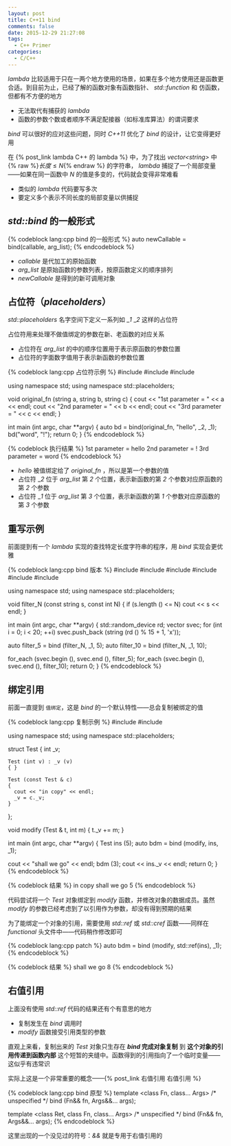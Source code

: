 ```yaml
---
layout: post
title: C++11 bind
comments: false
date: 2015-12-29 21:27:08
tags: 
  - C++ Primer
categories:
  - C/C++
---
```


_lambda_  比较适用于只在一两个地方使用的场景，如果在多个地方使用还是函数更合适。到目前为止，已经了解的函数对象有函数指针、 _std::function_ 和 仿函数，但都有不方便的地方

* 无法取代有捕获的 _lambda_
* 函数的参数个数或者顺序不满足配接器（如标准库算法）的谓词要求

_bind_ 可以很好的应对这些问题，同时 _C++11_ 优化了 _bind_ 的设计，让它变得更好用

<!--more-->

在 {% post_link lambda C++ 的 lambda %} 中，为了找出 _vector\<string\>_ 中 {% raw %}$长度 \le N${% endraw %} 的字符串， _lambda_ 捕捉了一个局部变量——如果在同一函数中 _N_ 的值是多变的，代码就会变得非常难看

* 类似的 _lambda_ 代码要写多次
* 要定义多个表示不同长度的局部变量以供捕捉

## _std::bind_ 的一般形式

{% codeblock lang:cpp bind 的一般形式 %}
auto newCallable = bind(callable, arg_list);
{% endcodeblock %}

* _callable_ 是代加工的原始函数
* _arg_list_ 是原始函数的参数列表，按原函数定义的顺序排列
* _newCallable_ 是得到的新可调用对象

## 占位符（_placeholders_）

_std::placeholders_ 名字空间下定义一系列如 __1_ __2_ 这样的占位符

占位符用来处理不做值绑定的参数在新、老函数的对应关系

* 占位符在 _arg_list_ 的中的顺序位置用于表示原函数的参数位置
* 占位符的字面数字值用于表示新函数的参数位置

{% codeblock lang:cpp 占位符示例 %}
#include <functional>
#include <iostream>
#include <string>

using namespace std;
using namespace std::placeholders;

void original_fn (string a, string b, string c)
{
  cout << "1st parameter = " << a << endl;
  cout << "2nd parameter = " << b << endl;
  cout << "3rd parameter = " << c << endl;
}

int main (int argc, char **argv)
{
  auto bd = bind(original_fn, "hello", _2, _1);
  bd("word", "!");
  return 0;
}
{% endcodeblock %}

{% codeblock 执行结果 %}
1st parameter = hello
2nd parameter = !
3rd parameter = word
{% endcodeblock %}

* _hello_ 被值绑定给了 _original_fn_ ，所以是第一个参数的值
* 占位符 __2_ 位于 _arg_list_ 第 _2_ 个位置，表示新函数的第 _2_ 个参数对应原函数的第 _2_ 个参数
* 占位符 __1_ 位于 _arg_list_ 第 _3_ 个位置，表示新函数的第 _1_ 个参数对应原函数的第 _3_ 个参数

## 重写示例

前面提到有一个 _lambda_ 实现的查找特定长度字符串的程序，用 _bind_ 实现会更优雅

{% codeblock lang:cpp bind 版本 %}
#include <functional>
#include <iostream>
#include <string>
#include <vector>
#include <random>
#include <algorithm>

using namespace std;
using namespace std::placeholders;

void filter_N (const string s, const int N)
{
  if (s.length () <= N)
    cout << s << endl;
}

int main (int argc, char **argv)
{
  std::random_device rd;
  vector<string> svec;
  for (int i = 0; i < 20; ++i)
    svec.push_back (string (rd () % 15 + 1, 'x'));

  auto filter_5 = bind (filter_N, _1, 5);
  auto filter_10 = bind (filter_N, _1, 10);

  for_each (svec.begin (), svec.end (), filter_5);
  for_each (svec.begin (), svec.end (), filter_10);
  return 0;
}
{% endcodeblock %}

## 绑定引用

前面一直提到 `值绑定`，这是 _bind_ 的一个默认特性——总会复制被绑定的值

{% codeblock  lang:cpp 复制示例 %}
#include <functional>
#include <iostream>

using namespace std;
using namespace std::placeholders;

struct Test
{
    int _v;

    Test (int v) : _v (v)
    { }

    Test (const Test & c)
    {
      cout << "in copy" << endl;
      _v = c._v;
    }
};

void modify (Test & t, int m)
{
  t._v += m;
}

int main (int argc, char **argv)
{
  Test ins (5);
  auto bdm = bind (modify, ins, _1);

  cout << "shall we go" << endl;
  bdm (3);
  cout << ins._v << endl;
  return 0;
}
{% endcodeblock %}

{% codeblock 结果 %}
in copy
shall we go
5
{% endcodeblock %}

代码尝试将一个 _Test_ 对象绑定到 _modify_ 函数，并修改对象的数据成员。虽然 _modify_ 的参数已经考虑到了以引用作为参数，却没有得到预期的结果

为了能绑定一个对象的引用，需要使用 _std::ref_ 或 _std::cref_ 函数——同样在 _functional_ 头文件中——代码稍作修改即可

{% codeblock lang:cpp patch %}
auto bdm = bind (modify, std::ref(ins), _1);
{% endcodeblock %}

{% codeblock 结果 %}
shall we go
8
{% endcodeblock %}


## 右值引用

上面没有使用 _std::ref_ 代码的结果还有个有意思的地方

* 复制发生在 _bind_ 调用时
* _modify_ 函数接受引用类型的参数

直观上来看，复制出来的 _Test_ 对象只生存在 ___bind_ 完成对象复制__ 到 __这个对象的引用传递到函数内部__ 这个短暂的夹缝中。函数得到的引用指向了一个临时变量——这似乎有违常识

实际上这是一个非常重要的概念——{% post_link 右值引用 右值引用 %}

{% codeblock lang:cpp bind 原型 %}
template <class Fn, class... Args>
  /* unspecified */ bind (Fn&& fn, Args&&... args);
  
template <class Ret, class Fn, class... Args>
  /* unspecified */ bind (Fn&& fn, Args&&... args);
{% endcodeblock %}

这里出现的一个没见过的符号：_&&_ 就是专用于右值引用的



